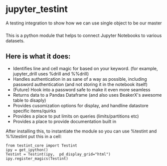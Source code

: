 # jupyter_testint
A testing integration to show how we can use single object to be our master

###
This is a python module that helps to connect Jupyter Notebooks to various datasets. 

Here is what it does:
-------
- Identifies line and cell magic for based on your keyword. (for example, jupyter_drill uses %drill and %%drill)
- Handles authentication in as sane of a way as possible, including password authentication (and not storing it in the notebook itself)
- (Future) Hook into a password safe to make it even more seamless
- Returns data to a Pandas Dataframe (and also uses BeakerX's awesome table to disaply)
- Provides cusomization options for display, and handline datastore specific items/quirks
- Provides a place to put limits on queries (limits/partitions etc)
- Provides a place to provide documentation built in


After installing this, to instantiate the module so you can use %testint and %%testint put this in a cell:

```
from testint_core import Testint
ipy = get_ipython()
Testint = Testint(ipy,  pd_display_grid="html")
ipy.register_magics(Testint)
```

